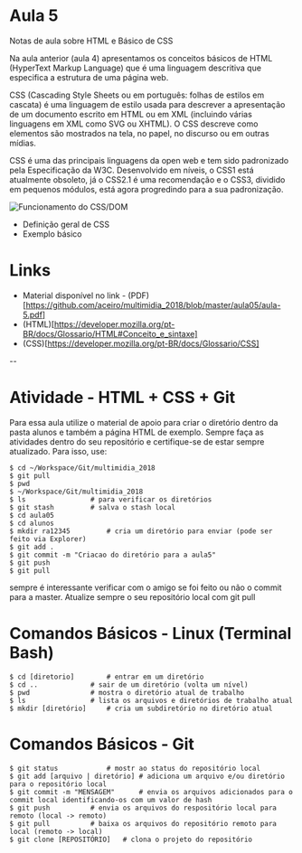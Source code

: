 # Aula 5

Notas de aula sobre HTML e Básico de CSS

Na aula anterior (aula 4) apresentamos os conceitos básicos de HTML (HyperText Markup Language) que é uma linguagem descritiva que especifica a estrutura de uma página web.


CSS (Cascading Style Sheets ou em português: folhas de estilos em cascata) é uma linguagem de estilo usada para descrever a apresentação de um documento escrito em HTML ou em XML (incluindo várias linguagens em XML como SVG ou XHTML). O CSS descreve como elementos são mostrados na tela, no papel, no discurso ou em outras mídias.

CSS é uma das principais linguagens da open web e tem sido padronizado pela Especificação da W3C. Desenvolvido em níveis, o CSS1 está atualmente obsoleto, já o CSS2.1 é uma recomendação e o CSS3, dividido em pequenos módulos, está agora progredindo para a sua padronização.


![Funcionamento do CSS/DOM](https://mdn.mozillademos.org/files/11781/rendering.svg)

* Definição geral de CSS
* Exemplo básico

# Links

* Material disponível no link - (PDF)[https://github.com/aceiro/multimidia_2018/blob/master/aula05/aula-5.pdf]
* (HTML)[https://developer.mozilla.org/pt-BR/docs/Glossario/HTML#Conceito_e_sintaxe]
* (CSS)[https://developer.mozilla.org/pt-BR/docs/Glossario/CSS]

-- 
# Atividade - HTML + CSS + Git

Para essa aula utilize o material de apoio para criar o diretório dentro da pasta alunos e também a página HTML de exemplo. 
Sempre faça as atividades dentro do seu repositório e certifique-se de estar sempre atualizado. Para isso, use:
	
	$ cd ~/Workspace/Git/multimidia_2018
	$ git pull
	$ pwd
	$ ~/Workspace/Git/multimidia_2018 
	$ ls 				# para verificar os diretórios
	$ git stash			# salva o stash local 
	$ cd aula05
	$ cd alunos
	$ mkdir ra12345			# cria um diretório para enviar (pode ser feito via Explorer)
	$ git add .
	$ git commit -m "Criacao do diretório para a aula5" 
	$ git push
	$ git pull

sempre é interessante verificar com o amigo se foi feito ou não o commit para a master. Atualize sempre o seu repositório local com git pull

# Comandos Básicos - Linux (Terminal Bash)
	$ cd [diretorio] 		# entrar em um diretório
	$ cd .. 			# sair de um diretório (volta um nível)
	$ pwd				# mostra o diretório atual de trabalho
	$ ls				# lista os arquivos e diretórios de trabalho atual
	$ mkdir [diretório]		# cria um subdiretório no diretório atual

# Comandos Básicos - Git
	$ git status			# mostr ao status do repositório local
	$ git add [arquivo | diretório] # adiciona um arquivo e/ou diretório para o repositório local
	$ git commit -m "MENSAGEM"      # envia os arquivos adicionados para o commit local identificando-os com um valor de hash
	$ git push			# envia os arquivos do respositório local para remoto (local -> remoto)
	$ git pull 			# baixa os arquivos do repositório remoto para local (remoto -> local)
	$ git clone [REPOSITÓRIO] 	# clona o projeto do repositório 
	
	
